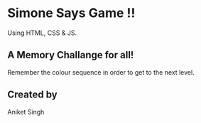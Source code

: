 # Simone Says Game !!
Using HTML, CSS & JS.

## A Memory Challange for all!
Remember the colour sequence in order to get to the next level.

## Created by
Aniket Singh